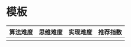 # 模板



| 算法难度 | 思维难度 | 实现难度 | 推荐指数 |
| :--: | :--: | :--: | :--: |
|      |      |      |      |



```cpp
```
